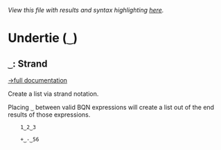 *View this file with results and syntax highlighting [here](https://saltytine.github.io/BQN/help/strand.html).*

# Undertie (`‿`)

## `‿`: Strand
[→full documentation](../doc/arrayrepr.md#strands)

Create a list via strand notation.

Placing `‿` between valid BQN expressions will create a list out of the end results of those expressions.


        1‿2‿3

        +‿-‿56
